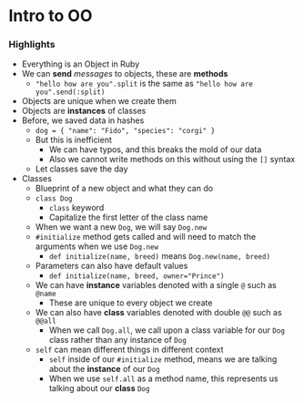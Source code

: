 # Intro to OO

### Highlights
- Everything is an Object in Ruby
- We can **send** *messages* to objects, these are **methods**
  - `"hello how are you".split` is the same as `"hello how are you".send(:split)`
- Objects are unique when we create them
- Objects are **instances** of classes
- Before, we saved data in hashes
  - `dog = { "name": "Fido", "species": "corgi" }`
  - But this is inefficient
    - We can have typos, and this breaks the mold of our data
    - Also we cannot write methods on this without using the `[]` syntax
  - Let classes save the day
- Classes
  - Blueprint of a new object and what they can do
  - `class Dog`
    - `class` keyword
    - Capitalize the first letter of the class name
  - When we want a new `Dog`, we will say `Dog.new`
  - `#initialize` method gets called and will need to match the arguments when we use `Dog.new`
    - `def initialize(name, breed)` means `Dog.new(name, breed)`
  - Parameters can also have default values
    - `def initialize(name, breed, owner="Prince")`
  - We can have **instance** variables denoted with a single `@` such as `@name`
    - These are unique to every object we create
  - We can also have **class** variables denoted with double `@@` such as `@@all`
    - When we call `Dog.all`, we call upon a class variable for our `Dog` class rather than any instance of `Dog`
  - `self` can mean different things in different context
    - `self` inside of our `#initialize` method, means we are talking about the **instance** of our `Dog`
    - When we use `self.all` as a method name, this represents us talking about our **class** `Dog`
